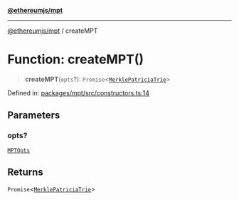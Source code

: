 [**@ethereumjs/mpt**](../README.md)

***

[@ethereumjs/mpt](../README.md) / createMPT

# Function: createMPT()

> **createMPT**(`opts`?): `Promise`\<[`MerklePatriciaTrie`](../classes/MerklePatriciaTrie.md)\>

Defined in: [packages/mpt/src/constructors.ts:14](https://github.com/Dargon789/ethereumjs-monorepo/blob/master/packages/mpt/src/constructors.ts#L14)

## Parameters

### opts?

[`MPTOpts`](../interfaces/MPTOpts.md)

## Returns

`Promise`\<[`MerklePatriciaTrie`](../classes/MerklePatriciaTrie.md)\>
